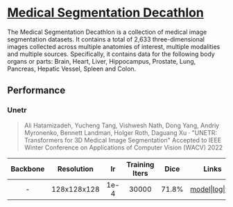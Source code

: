 # [Medical Segmentation Decathlon](http://medicaldecathlon.com/)
The Medical Segmentation Decathlon is a collection of medical image segmentation datasets. It contains a total of 2,633 three-dimensional images collected across multiple anatomies of interest, multiple modalities and multiple sources. Specifically, it contains data for the following body organs or parts: Brain, Heart, Liver, Hippocampus, Prostate, Lung, Pancreas, Hepatic Vessel, Spleen and Colon.
## Performance


### Unetr
>   Ali Hatamizadeh, Yucheng Tang, Vishwesh Nath, Dong Yang, Andriy Myronenko, Bennett Landman, Holger Roth, Daguang Xu ·  "UNETR: Transformers for 3D Medical Image Segmentation" Accepted to IEEE Winter Conference on Applications of Computer Vision (WACV) 2022

| Backbone | Resolution | lr | Training Iters | Dice | Links |
|:-:|:-:|:-:|:-:|:-:|:-:|
|-|128x128x128|1e-4|30000|71.8%|[model](https://bj.bcebos.com/paddleseg/paddleseg/medicalseg/msd_brain_seg/unetr_msd_brain_seg_1e-4/model.pdparams)\|[log](https://bj.bcebos.com/paddleseg/paddleseg/medicalseg/msd_brain_seg/unetr_msd_brain_seg_1e-4/train.log)\|[vdl](https://www.paddlepaddle.org.cn/paddle/visualdl/service/app/scalar?id=04e012eef21ea8478bdc03f9c5b1032f)|
